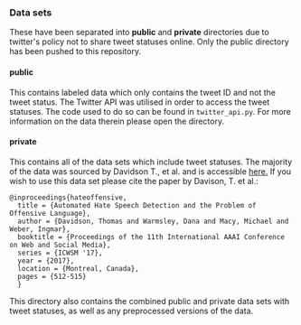 ### Data sets

These have been separated into **public** and **private** directories due to twitter's policy not to share tweet 
statuses online. Only the public directory has been pushed to this repository.

#### public
This contains labeled data which only contains the tweet ID and not the tweet status.
The Twitter API was utilised in order to access the tweet statuses. The code used to do so can be found in
`twitter_api.py`. For more information on the data therein please open the directory.

#### private
This contains all of the data sets which include tweet statuses. The majority of the data was sourced by Davidson T., 
et al. and is accessible [here.](https://github.com/t-davidson/hate-speech-and-offensive-language)
If you wish to use this data set please cite the paper by Davison, T. et al.:

~~~
@inproceedings{hateoffensive,
  title = {Automated Hate Speech Detection and the Problem of Offensive Language},
  author = {Davidson, Thomas and Warmsley, Dana and Macy, Michael and Weber, Ingmar}, 
  booktitle = {Proceedings of the 11th International AAAI Conference on Web and Social Media},
  series = {ICWSM '17},
  year = {2017},
  location = {Montreal, Canada},
  pages = {512-515}
  }
~~~

This directory also contains the combined public and private data sets with tweet statuses, as well as any preprocessed
versions of the data.
